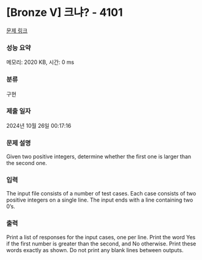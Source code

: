 # [Bronze V] 크냐? - 4101 

[문제 링크](https://www.acmicpc.net/problem/4101) 

### 성능 요약

메모리: 2020 KB, 시간: 0 ms

### 분류

구현

### 제출 일자

2024년 10월 26일 00:17:16

### 문제 설명

<p>Given two positive integers, determine whether the first one is larger than the second one. </p>

### 입력 

 <p>The input file consists of a number of test cases. Each case consists of two positive integers on a single line. The input ends with a line containing two 0’s. </p>

### 출력 

 <p>Print a list of responses for the input cases, one per line. Print the word Yes if the first number is greater than the second, and No otherwise. Print these words exactly as shown. Do not print any blank lines between outputs. </p>

